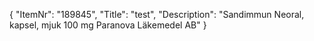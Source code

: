 {
  "ItemNr": "189845",
  "Title": "test",
  "Description": "Sandimmun Neoral, kapsel, mjuk 100 mg Paranova Läkemedel AB"
}